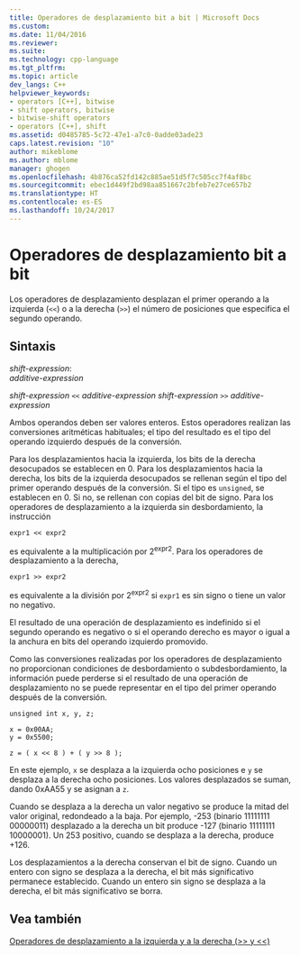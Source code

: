 ```yaml
---
title: Operadores de desplazamiento bit a bit | Microsoft Docs
ms.custom: 
ms.date: 11/04/2016
ms.reviewer: 
ms.suite: 
ms.technology: cpp-language
ms.tgt_pltfrm: 
ms.topic: article
dev_langs: C++
helpviewer_keywords:
- operators [C++], bitwise
- shift operators, bitwise
- bitwise-shift operators
- operators [C++], shift
ms.assetid: d0485785-5c72-47e1-a7c0-0adde03ade23
caps.latest.revision: "10"
author: mikeblome
ms.author: mblome
manager: ghogen
ms.openlocfilehash: 4b876ca52fd142c885ae51d5f7c505cc7f4af8bc
ms.sourcegitcommit: ebec1d449f2bd98aa851667c2bfeb7e27ce657b2
ms.translationtype: HT
ms.contentlocale: es-ES
ms.lasthandoff: 10/24/2017
---
```

# <a name="bitwise-shift-operators"></a>Operadores de desplazamiento bit a bit
Los operadores de desplazamiento desplazan el primer operando a la izquierda (`<<`) o a la derecha (`>>`) el número de posiciones que especifica el segundo operando.  
  
## <a name="syntax"></a>Sintaxis  
 *shift-expression*:  
 *additive-expression*  
  
 *shift-expression*  `<<`  *additive-expression shift-expression*  `>>`  *additive-expression*  
  
 Ambos operandos deben ser valores enteros. Estos operadores realizan las conversiones aritméticas habituales; el tipo del resultado es el tipo del operando izquierdo después de la conversión.  
  
 Para los desplazamientos hacia la izquierda, los bits de la derecha desocupados se establecen en 0. Para los desplazamientos hacia la derecha, los bits de la izquierda desocupados se rellenan según el tipo del primer operando después de la conversión. Si el tipo es `unsigned`, se establecen en 0. Si no, se rellenan con copias del bit de signo. Para los operadores de desplazamiento a la izquierda sin desbordamiento, la instrucción  
  
```  
expr1 << expr2   
```  
  
 es equivalente a la multiplicación por 2<sup>expr2</sup>. Para los operadores de desplazamiento a la derecha,  
  
```  
expr1 >> expr2   
```  
  
 es equivalente a la división por 2<sup>expr2</sup> si `expr1` es sin signo o tiene un valor no negativo.  
  
 El resultado de una operación de desplazamiento es indefinido si el segundo operando es negativo o si el operando derecho es mayor o igual a la anchura en bits del operando izquierdo promovido.  
  
 Como las conversiones realizadas por los operadores de desplazamiento no proporcionan condiciones de desbordamiento o subdesbordamiento, la información puede perderse si el resultado de una operación de desplazamiento no se puede representar en el tipo del primer operando después de la conversión.  
  
```  
unsigned int x, y, z;  
  
x = 0x00AA;  
y = 0x5500;  
  
z = ( x << 8 ) + ( y >> 8 );  
```  
  
 En este ejemplo, `x` se desplaza a la izquierda ocho posiciones e `y` se desplaza a la derecha ocho posiciones. Los valores desplazados se suman, dando 0xAA55 y se asignan a `z`.  
  
 Cuando se desplaza a la derecha un valor negativo se produce la mitad del valor original, redondeado a la baja. Por ejemplo, -253 (binario 11111111 00000011) desplazado a la derecha un bit produce -127 (binario 11111111 10000001). Un 253 positivo, cuando se desplaza a la derecha, produce +126.  
  
 Los desplazamientos a la derecha conservan el bit de signo. Cuando un entero con signo se desplaza a la derecha, el bit más significativo permanece establecido. Cuando un entero sin signo se desplaza a la derecha, el bit más significativo se borra.  
  
## <a name="see-also"></a>Vea también  
 [Operadores de desplazamiento a la izquierda y a la derecha (>> y <<)](../cpp/left-shift-and-right-shift-operators-input-and-output.md)